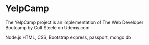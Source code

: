 # YelpCamp
The YelpCamp project is an implementation of The Web Developer Bootcamp by Colt Steele on Udemy.com

Node.js
HTML, CSS, Bootstrap
express, passport,
mongo db


